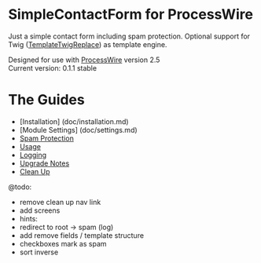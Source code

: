 # SimpleContactForm for ProcessWire

Just a simple contact form including spam protection. Optional support for Twig ([TemplateTwigReplace](http://modules.processwire.com/modules/template-twig-replace)) as template engine.

Designed for use with [ProcessWire](http://processwire.com) version 2.5  
Current version: 0.1.1 stable

# The Guides

- [Installation] (doc/installation.md)
- [Module Settings] (doc/settings.md)
- [Spam Protection](doc/spam.md)
- [Usage](doc/usage.md)
- [Logging](doc/logging.md)
- [Upgrade Notes](doc/upgrade.md)
- [Clean Up](doc/cleanup.md)

@todo:

- remove clean up nav link
- add screens
- hints:
- redirect to root -> spam (log)
- add remove fields / template structure
- checkboxes mark as spam
- sort inverse
